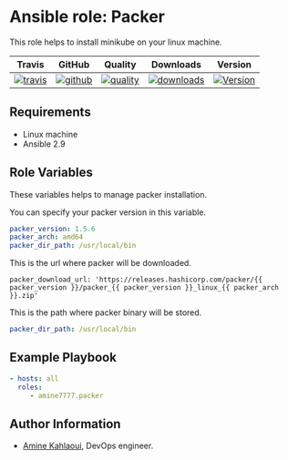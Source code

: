 Ansible role: Packer
=========

This role helps to install minikube on your linux machine.


|Travis|GitHub|Quality|Downloads|Version|
|------|------|-------|---------|-------|
|[![travis](https://travis-ci.com/amine7777/ansible-role-minikube.svg?branch=master)](https://travis-ci.com/amine7777/ansible-role-minikube)|[![github](https://github.com/amine7777/ansible-role-minikube/workflows/CI/badge.svg)](https://github.com/amine7777/ansible-role-minikube/actions)|[![quality](https://img.shields.io/ansible/quality/49942)](https://galaxy.ansible.com/amine7777/minikube)|[![downloads](https://img.shields.io/ansible/role/d/49942)](https://galaxy.ansible.com/amine7777/minikube)|[![Version](https://img.shields.io/github/release/amine7777/ansible-role-minikube.svg)](https://github.com/amine7777/ansible-role-minikube/releases/)|

Requirements
------------
- Linux machine
- Ansible 2.9

Role Variables
--------------
These variables helps to manage packer installation.

You can specify your packer version in this variable.
```yaml
packer_version: 1.5.6
packer_arch: amd64
packer_dir_path: /usr/local/bin
```
This is the url where packer will be downloaded.
```ỳaml
packer_download_url: 'https://releases.hashicorp.com/packer/{{ packer_version }}/packer_{{ packer_version }}_linux_{{ packer_arch }}.zip'
```
This is the path where packer binary will be stored.
```yaml
packer_dir_path: /usr/local/bin
```

Example Playbook
----------------

```yaml
- hosts: all
  roles:
     - amine7777.packer
```


Author Information
------------------

- [Amine Kahlaoui](https://github.com/amine7777), DevOps engineer.

